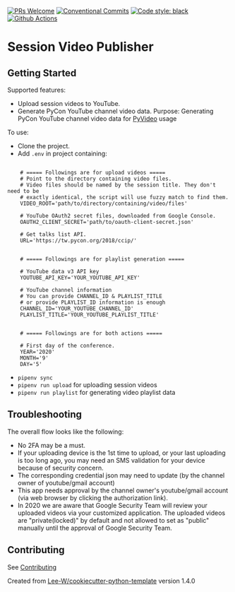 [![PRs Welcome](https://img.shields.io/badge/PRs-welcome-brightgreen.svg?style=flat-square)](http://makeapullrequest.com)
[![Conventional Commits](https://img.shields.io/badge/Conventional%20Commits-1.0.0-yellow.svg?style=flat-square)](https://conventionalcommits.org)
[![Code style: black](https://img.shields.io/badge/code%20style-black-000000.svg)](https://github.com/psf/black)
[![Github Actions](https://github.com/iknowright/session_video_publisher/actions/workflows/python-check.yaml/badge.svg)](https://github.com/iknowright/session_video_publisher/actions/workflows/python-check.yaml)


# Session Video Publisher

## Getting Started
Supported features:

* Upload session videos to YouTube.
* Generate PyCon YouTube channel video data.
Purpose: Generating PyCon YouTube channel video data for [PyVideo](https://github.com/pyvideo/data) usage

To use:
* Clone the project.
* Add `.env` in project containing:

```

    # ===== Followings are for upload videos =====
    # Point to the directory containing video files.
    # Video files should be named by the session title. They don't need to be
    # exactly identical, the script will use fuzzy match to find them.
    VIDEO_ROOT='path/to/directory/containing/video/files'

    # YouTube OAuth2 secret files, downloaded from Google Console.
    OAUTH2_CLIENT_SECRET='path/to/oauth-client-secret.json'

    # Get talks list API.
    URL='https://tw.pycon.org/2018/ccip/'


    # ===== Followings are for playlist generation =====

    # YouTube data v3 API key
    YOUTUBE_API_KEY='YOUR_YOUTUBE_API_KEY'

    # YouTube channel information
    # You can provide CHANNEL_ID & PLAYLIST_TITLE
    # or provide PLAYLIST_ID information is enough
    CHANNEL_ID='YOUR_YOUTUBE_CHANNEL_ID'
    PLAYLIST_TITLE='YOUR_YOUTUBE_PLAYLIST_TITLE'


    # ===== Followings are for both actions =====

    # First day of the conference.
    YEAR='2020'
    MONTH='9'
    DAY='5'
```

* `pipenv sync`
* `pipenv run upload` for uploading session videos
* `pipenv run playlist` for generating video playlist data

## Troubleshooting
The overall flow looks like the following:

* No 2FA may be a must.
* If your uploading device is the 1st time to upload, or your last uploading is too long ago, you may need an SMS validation for your device because of security concern.
* The corresponding credential json may need to update (by the channel owner of youtube/gmail account)
* This app needs approval by the channel owner's youtube/gmail account (via web browser by clicking the authorization link).
* In 2020 we are aware that Google Security Team will review your uploaded videos via your customized application. The uploaded videos are "private(locked)" by default and not allowed to set as "public" manually until the approval of Google Security Team.

## Contributing
See [Contributing](contributing.md)

Created from [Lee-W/cookiecutter-python-template](https://github.com/Lee-W/cookiecutter-python-template/tree/1.4.0) version 1.4.0
